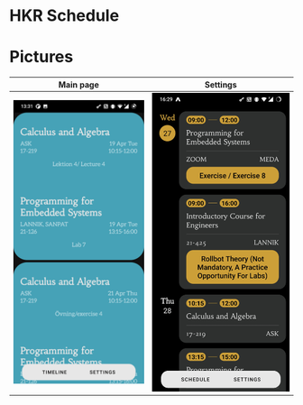 
# HKR Schedule

# Pictures
Main page                  |  Settings
:-------------------------:|:-------------------------:
![Main Page](/images/scheduleView.jpg)  |  ![TimeLine](/images/TimeLineLayout.jpg)


